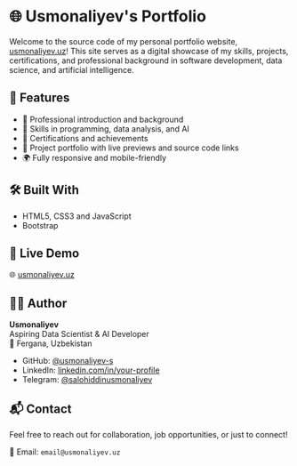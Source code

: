 # 🌐 Usmonaliyev's Portfolio

Welcome to the source code of my personal portfolio website, [usmonaliyev.uz](https://usmonaliyev.uz)! This site serves as a digital showcase of my skills, projects, certifications, and professional background in software development, data science, and artificial intelligence.

## 🚀 Features

- 🎯 Professional introduction and background
- 🧠 Skills in programming, data analysis, and AI
- 🧾 Certifications and achievements
- 📂 Project portfolio with live previews and source code links
- 🌍 Fully responsive and mobile-friendly


## 🛠️ Built With

- HTML5, CSS3 and JavaScript
- Bootstrap

## 🔗 Live Demo

🌐 [usmonaliyev.uz](https://usmonaliyev.uz)

## 🧑‍💻 Author

**Usmonaliyev**  
Aspiring Data Scientist & AI Developer  
📍 Fergana, Uzbekistan

- GitHub: [@usmonaliyev-s](https://github.com/usmonaliyev-s)
- LinkedIn: [linkedin.com/in/your-profile](https://www.linkedin.com/in/salohiddin-usmonaliyev-b3144036a/)  
- Telegram: [@salohiddinusmonaliyev](https://t.me/salohiddinusmonaliyev)

## 📬 Contact

Feel free to reach out for collaboration, job opportunities, or just to connect!

📧 Email: `email@usmonaliyev.uz`
